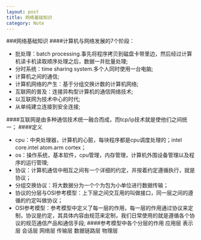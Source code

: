 ```yaml
---
layout: post
title: 网络基础知识
category: Note
---
```

###网络基础知识
####计算机与网络发展的7个阶段：
* 批处理：batch processing.事先将程序拷贝到磁盘卡带里边，然后经过计算机读卡机读取顺序处理之后，数据一并批量处理;
* 分时系统：time sharing system.多个人同时使用一台电脑;
* 计算机之间的通信;
* 计算机网络的产生：基于分组交换计数的计算机网络;
* 互联网的普及：连接异构型计算机的通信网络技术;
* 以互联网为技术中心的时代;
* 从单纯建立连接到安全连接;

####互联网是由多种通信技术统一融合而成，而tcp/ip技术就是使他们之间统一；
####定义
* cpu：中央处理器，计算机的心脏，每块程序都是cpu调度处理的；intel core.intel atom.arm cortex；
* os：操作系统，基本软件，cpu管理，内存管理，计算机外围设备管理以及程序的运行管理;
* 协议：计算机通信中相互之间有一个详细的约定，并按着约定遵循执行，就是协议；
* 分组交换协议：将大数据分为一个个为包为小单位进行数据传输；
* 协议的分层与OSI参考模型：上下层之间交互用的叫做接口，同一层之间的遵循的约定叫做协议；
* OSI参考模型：参考模型中定义了每一层的作用，每一层的作用通过协议来定制，协议是约定，其具体内容由规范来定制，我们日常使用的就是遵循各个协议的规范通信产品和通信手段;
####参考模型中各个分层的作用
应用层
表示层
会话层
网络层
传输层
数据链路层
物理层
